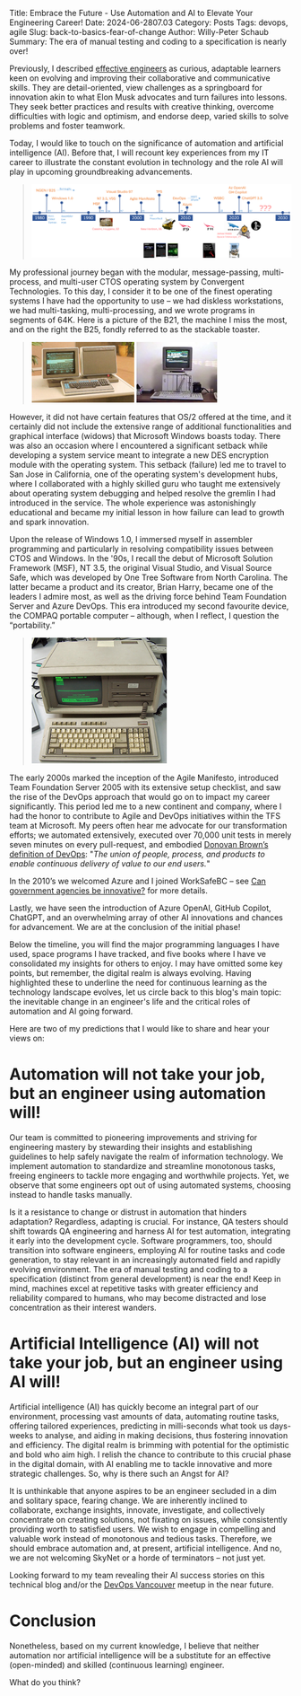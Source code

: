 Title: Embrace the Future - Use Automation and AI to Elevate Your Engineering Career!
Date: 2024-06-2807.03
Category: Posts 
Tags: devops, agile
Slug: back-to-basics-fear-of-change
Author: Willy-Peter Schaub
Summary: The era of manual testing and coding to a specification is nearly over!


Previously, I described [effective engineers](https://wsbctechnicalblog.github.io/back-to-basics-engineering.html) as curious, adaptable learners keen on evolving and improving their collaborative and communicative skills. They are detail-oriented, view challenges as a springboard for innovation akin to what Elon Musk advocates and turn failures into lessons. They seek better practices and results with creative thinking, overcome difficulties with logic and optimism, and endorse deep, varied skills to solve problems and foster teamwork.

Today, I would like to touch on the significance of automation and artificial intelligence (AI). Before that, I will recount key experiences from my IT career to illustrate the constant evolution in technology and the role AI will play in upcoming groundbreaking advancements.

> ![timeline](/images/back-to-basics-fear-of-change-1.png)
 
My professional journey began with the modular, message-passing, multi-process, and multi-user CTOS operating system by Convergent Technologies. To this day, I consider it to be one of the finest operating systems I have had the opportunity to use – we had diskless workstations, we had multi-tasking, multi-processing, and we wrote programs in segments of 64K. Here is a picture of the B21, the machine I miss the most, and on the right the B25, fondly referred to as the stackable toaster.

> ![b21](/images/back-to-basics-fear-of-change-2.png) ![b25](/images/back-to-basics-fear-of-change-3.png)

However, it did not have certain features that OS/2 offered at the time, and it certainly did not include the extensive range of additional functionalities and graphical interface (widows) that Microsoft Windows boasts today. There was also an occasion where I encountered a significant setback while developing a system service meant to integrate a new DES encryption module with the operating system. This setback (failure) led me to travel to San Jose in California, one of the operating system's development hubs, where I collaborated with a highly skilled guru who taught me extensively about operating system debugging and helped resolve the gremlin I had introduced in the service. The whole experience was astonishingly educational and became my initial lesson in how failure can lead to growth and spark innovation.

Upon the release of Windows 1.0, I immersed myself in assembler programming and particularly in resolving compatibility issues between CTOS and Windows. In the '90s, I recall the debut of Microsoft Solution Framework (MSF), NT 3.5, the original Visual Studio, and Visual Source Safe, which was developed by One Tree Software from North Carolina. The latter became a product and its creator, Brian Harry, became one of the leaders I admire most, as well as the driving force behind Team Foundation Server and Azure DevOps. This era introduced my second favourite device, the COMPAQ portable computer – although, when I reflect, I question the “portability.”

> ![compaq](/images/back-to-basics-fear-of-change-4.png)
 
The early 2000s marked the inception of the Agile Manifesto, introduced Team Foundation Server 2005 with its extensive setup checklist, and saw the rise of the DevOps approach that would go on to impact my career significantly. This period led me to a new continent and company, where I had the honor to contribute to Agile and DevOps initiatives within the TFS team at Microsoft. My peers often hear me advocate for our transformation efforts; we automated extensively, executed over 70,000 unit tests in merely seven minutes on every pull-request, and embodied [Donovan Brown’s definition of DevOps](https://www.donovanbrown.com/post/what-is-devops): "_The union of people, process, and products to enable continuous delivery of value to our end users._"

In the 2010’s we welcomed Azure and I joined WorkSafeBC – see [Can government agencies be innovative?](https://wsbctechnicalblog.github.io/can-government-agencies-be-innovative.html) for more details.

Lastly, we have seen the introduction of Azure OpenAI, GitHub Copilot, ChatGPT, and an overwhelming array of other AI innovations and chances for advancement. We are at the conclusion of the initial phase!

Below the timeline, you will find the major programming languages I have used, space programs I have tracked, and five books where I have ve consolidated my insights for others to enjoy. I may have omitted some key points, but remember, the digital realm is always evolving. Having highlighted these to underline the need for continuous learning as the technology landscape evolves, let us circle back to this blog's main topic: the inevitable change in an engineer's life and the critical roles of automation and AI going forward.

Here are two of my predictions that I would like to share and hear your views on:

# Automation will not take your job, but an engineer using automation will!

Our team is committed to pioneering improvements and striving for engineering mastery by stewarding their insights and establishing guidelines to help safely navigate the realm of information technology. We implement automation to standardize and streamline monotonous tasks, freeing engineers to tackle more engaging and worthwhile projects. Yet, we observe that some engineers opt out of using automated systems, choosing instead to handle tasks manually.

Is it a resistance to change or distrust in automation that hinders adaptation? Regardless, adapting is crucial. For instance, QA testers should shift towards QA engineering and harness AI for test automation, integrating it early into the development cycle. Software programmers, too, should transition into software engineers, employing AI for routine tasks and code generation, to stay relevant in an increasingly automated field and rapidly evolving environment. The era of manual testing and coding to a specification (distinct from general development) is near the end!
Keep in mind, machines excel at repetitive tasks with greater efficiency and reliability compared to humans, who may become distracted and lose concentration as their interest wanders.

# Artificial Intelligence (AI) will not take your job, but an engineer using AI will!

Artificial intelligence (AI) has quickly become an integral part of our environment, processing vast amounts of data, automating routine tasks, offering tailored experiences, predicting in milli-seconds what took us days-weeks to analyse, and aiding in making decisions, thus fostering innovation and efficiency. The digital realm is brimming with potential for the optimistic and bold who aim high. I relish the chance to contribute to this crucial phase in the digital domain, with AI enabling me to tackle innovative and more strategic challenges.
So, why is there such an Angst for AI?

It is unthinkable that anyone aspires to be an engineer secluded in a dim and solitary space, fearing change. We are inherently inclined to collaborate, exchange insights, innovate, investigate, and collectively concentrate on creating solutions, not fixating on issues, while consistently providing worth to satisfied users. We wish to engage in compelling and valuable work instead of monotonous and tedious tasks. Therefore, we should embrace automation and, at present, artificial intelligence. And no, we are not welcoming SkyNet or a horde of terminators – not just yet.

Looking forward to my team revealing their AI success stories on this technical blog and/or the [DevOps Vancouver](https://www.meetup.com/DevOps-Vancouver-BC-Canada/) meetup in the near future.

# Conclusion

Nonetheless, based on my current knowledge, I believe that neither automation nor artificial intelligence will be a substitute for an effective (open-minded) and skilled (continuous learning) engineer.

What do you think?

